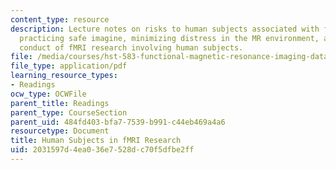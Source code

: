 ```yaml
---
content_type: resource
description: Lecture notes on risks to human subjects associated with functional MRI,
  practicing safe imagine, minimizing distress in the MR environment, and ethical
  conduct of fMRI research involving human subjects.
file: /media/courses/hst-583-functional-magnetic-resonance-imaging-data-acquisition-and-analysis-fall-2008/2031597d4ea036e7528dc70f5dfbe2ff_0910_rg_safety.pdf
file_type: application/pdf
learning_resource_types:
- Readings
ocw_type: OCWFile
parent_title: Readings
parent_type: CourseSection
parent_uid: 484fd403-bfa7-7539-b991-c44eb469a4a6
resourcetype: Document
title: Human Subjects in fMRI Research
uid: 2031597d-4ea0-36e7-528d-c70f5dfbe2ff
---
```

